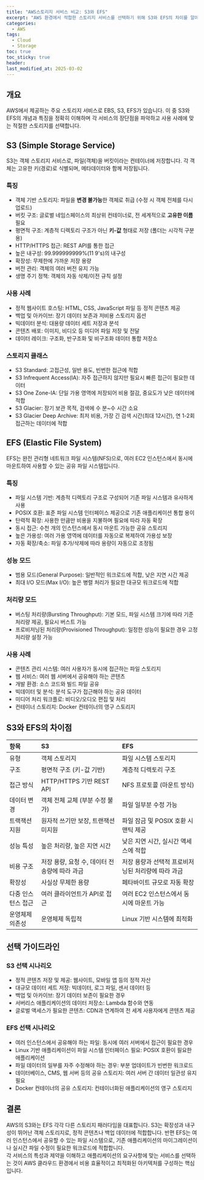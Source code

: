 ```yaml
---
title: "AWS스토리지 서비스 비교: S3와 EFS"
excerpt: "AWS 환경에서 적합한 스토리지 서비스를 선택하기 위해 S3와 EFS의 차이를 알아봅니다."
categories:
  - AWS
tags:
  - Cloud
  - Storage
toc: true
toc_sticky: true
header:
last_modified_at: 2025-03-02
---
```


## 개요
AWS에서 제공하는 주요 스토리지 서비스로 EBS, S3, EFS가 있습니다. 이 중 S3와 EFS의 개념과 특징을 정확히 이해하며 각 서비스의 장단점을 파악하고 사용 사례에 맞는 적절한 스토리지를 선택합니다.

## S3 (Simple Storage Service)
S3는 객체 스토리지 서비스로, 파일(객체)을 버킷이라는 컨테이너에 저장합니다. 각 객체는 고유한 키(경로)로 식별되며, 메타데이터와 함께 저장됩니다.

### 특징
- 객체 기반 스토리지: 파일을 **변경 불가능**한 객체로 취급 (수정 시 객체 전체를 다시 업로드)
- 버킷 구조: 글로벌 네임스페이스의 최상위 컨테이너로, 전 세계적으로 **고유한 이름** 필요
- 평면적 구조: 계층적 디렉토리 구조가 아닌 **키-값** 형태로 저장 (폴더는 시각적 구분용)
- HTTP/HTTPS 접근: REST API를 통한 접근
- 높은 내구성: 99.999999999%(11 9's)의 내구성
- 확장성: 무제한에 가까운 저장 용량
- 버전 관리: 객체의 여러 버전 유지 가능
- 생명 주기 정책: 객체의 자동 삭제/이전 규칙 설정

### 사용 사례
- 정적 웹사이트 호스팅: HTML, CSS, JavaScript 파일 등 정적 콘텐츠 제공
- 백업 및 아카이브: 장기 데이터 보존과 저비용 스토리지 옵션
- 빅데이터 분석: 대용량 데이터 세트 저장과 분석
- 콘텐츠 배포: 이미지, 비디오 등 미디어 파일 저장 및 전달
- 데이터 레이크: 구조화, 반구조화 및 비구조화 데이터 통합 저장소

### 스토리지 클래스
- S3 Standard: 고접근성, 일반 용도, 빈번한 접근에 적합 
- S3 Infrequent Access(IA): 자주 접근하지 않지만 필요시 빠른 접근이 필요한 데이터
- S3 One Zone-IA: 단일 가용 영역에 저장되어 비용 절감, 중요도가 낮은 데이터에 적합
- S3 Glacier: 장기 보관 목적, 검색에 수 분~수 시간 소요
- S3 Glacier Deep  Archive: 최저 비용, 가장 긴 검색 시간(최대 12시간), 연 1-2회 접근하는 데이터에 적합

## EFS (Elastic File System)
EFS는 완전 관리형 네트워크 파일 시스템(NFS)으로, 여러 EC2 인스턴스에서 동시에 마운트하여 사용할 수 있는 공유 파일 시스템입니다.

### 특징
- 파일 시스템 기반: 계층적 디렉토리 구조로 구성되어 기존 파일 시스템과 유사하게 사용
- POSIX 호환: 표준 파일 시스템 인터페이스 제공으로 기존 애플리케이션 통합 용이
- 탄력적 확장: 사용한 만큼만 비용을 지불하며 필요에 따라 자동 확장
- 동시 접근: 수천 개의 인스턴스에서 동시 마운트 가능한 공유 스토리지
- 높은 가용성: 여러 가용 영역에 데이터를 자동으로 복제하여 가용성 보장
- 자동 확장/축소: 파일 추가/삭제에 따라 용량이 자동으로 조정됨

### 성능 모드
- 범용 모드(General Purpose): 일반적인 워크로드에 적합, 낮은 지연 시간 제공
- 최대 I/O 모드(Max I/O): 높은 병렬 처리가 필요한 대규모 워크로드에 적합 

### 처리량 모드
- 버스팅 처리량(Bursting Throughput): 기본 모드, 파일 시스템 크기에 따라 기준 처리량 제공, 필요시 버스트 가능
- 프로비저닝된 처리량(Provisioned Throughput): 일정한 성능이 필요한 경우 고정 처리량 설정 가능

### 사용 사례
- 콘텐츠 관리 시스템: 여러 사용자가 동시에 접근하는 파일 스토리지
- 웹 서비스: 여러 웹 서버에서 공유해야 하는 콘텐츠
- 개발 환경: 소스 코드와 빌드 파일 공유
- 빅데이터 및 분석: 분석 도구가 접근해야 하는 공유 데이터
- 미디어 처리 워크플로: 비디오/오디오 편집 및 처리
- 컨테이너 스토리지: Docker 컨테이너의 영구 스토리지

## S3와 EFS의 차이점

| 항목      | S3                          | EFS                          |   
|:--------|:----------------------------|:-----------------------------|   
| 유형      | 객체 스토리지                     | 파일 시스템 스토리지                  |
| 구조      | 평면적 구조 (키-값 기반)             | 계층적 디렉토리 구조                  |
| 접근 방식   | HTTP/HTTPS 기반 REST API      | NFS 프로토콜 (마운트 방식)            |
| 데이터 변경  | 객체 전체 교체 (부분 수정 불가)         | 파일 일부분 수정 가능                 |
| 트랙잭션 지원 | 원자적 쓰기만 보장, 트랜잭션 미지원        | 파일 잠금 및 POSIX 호환 시맨틱 제공      |
| 성능 특성   | 높은 처리량, 높은 지연 시간            | 낮은 지연 시간, 실시간 액세스에 적합        |
| 비용 구조   | 저장 용량, 요청 수, 데이터 전송량에 따라 과금 | 저장 용량과 선택적 프로비저닝된 처리량에 따라 과금 |
| 확장성     | 사실상 무제한 용량                  | 페타바이트 규모로 자동 확장              | 
| 다중 인스턴스 접근 | 여러 클라이언트가 API로 접근           | 여러 EC2 인스턴스에서 동시에 마운트 가능     |
| 운영체제 의존성 | 운영체제 독립적                    | Linux 기반 시스템에 최적화            |

## 선택 가이드라인
### S3 선택 시나리오
- 정적 콘텐츠 저장 및 제공: 웹사이트, 모바일 앱 등의 정적 자산
- 대규모 데이터 세트 저장: 빅데이터, 로그 파일, 센서 데이터 등
- 백업 및 아카이브: 장기 데이터 보존이 필요한 경우
- 서버리스 애플리케이션의 데이터 저장소: Lambda 함수와 연동
- 글로벌 액세스가 필요한 콘텐츠: CDN과 연계하여 전 세계 사용자에게 콘텐츠 제공

### EFS 선택 시나리오
- 여러 인스턴스에서 공유해야 하는 파일: 동시에 여러 서버에서 접근이 필요한 경우
- Linux 기반 애플리케이션이 파일 시스템 인터페이스 필요: POSIX 호환이 필요한 애플리케이션
- 파일 데이터의 일부를 자주 수정해야 하는 경우: 부분 업데이트가 빈번한 워크로드
- 데이터베이스, CMS, 웹 서버 등의 공유 스토리지: 여러 서버 간 데이터 일관성 유지 필요
- Docker 컨테이너의 공유 스토리지: 컨테이너화된 애플리케이션의 영구 스토리지

## 결론
AWS의 S3와는 EFS 각각 다른 스토리지 패러다임을 대표합니다. S3는 확장성과 내구성이 뛰어난 객체 스토리지로, 정적 콘텐츠나 백업 데이터에 적합합니다. 반편 EFS는 여러 인스턴스에서 공유할 수 있는 파일 시스템으로, 기존 애플리케이션의 마이그레이션이나 실시간 파일 수정이 필요한 워크로드에 적합합니다.   
각 서비스의 특성과 제약을 이해하고 애플리케이션의 요구사항에 맞는 서비스를 선택하는 것이 AWS 클라우드 환경에서 비용 효율적이고 최적화된 아키텍처를 구성하는 핵심입니다.